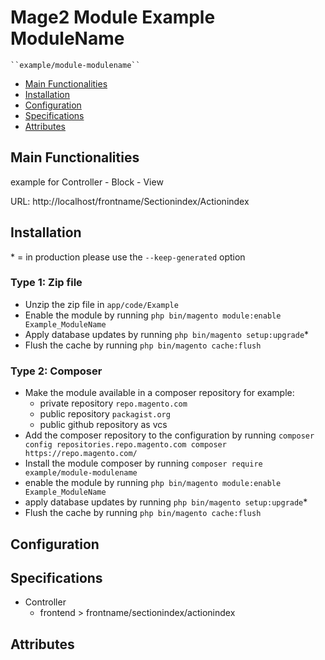 # Mage2 Module Example ModuleName

    ``example/module-modulename``

 - [Main Functionalities](#markdown-header-main-functionalities)
 - [Installation](#markdown-header-installation)
 - [Configuration](#markdown-header-configuration)
 - [Specifications](#markdown-header-specifications)
 - [Attributes](#markdown-header-attributes)


## Main Functionalities
example for Controller - Block - View

URL: http://localhost/frontname/Sectionindex/Actionindex

## Installation
\* = in production please use the `--keep-generated` option

### Type 1: Zip file

 - Unzip the zip file in `app/code/Example`
 - Enable the module by running `php bin/magento module:enable Example_ModuleName`
 - Apply database updates by running `php bin/magento setup:upgrade`\*
 - Flush the cache by running `php bin/magento cache:flush`

### Type 2: Composer

 - Make the module available in a composer repository for example:
    - private repository `repo.magento.com`
    - public repository `packagist.org`
    - public github repository as vcs
 - Add the composer repository to the configuration by running `composer config repositories.repo.magento.com composer https://repo.magento.com/`
 - Install the module composer by running `composer require example/module-modulename`
 - enable the module by running `php bin/magento module:enable Example_ModuleName`
 - apply database updates by running `php bin/magento setup:upgrade`\*
 - Flush the cache by running `php bin/magento cache:flush`


## Configuration




## Specifications

 - Controller
	- frontend > frontname/sectionindex/actionindex


## Attributes



